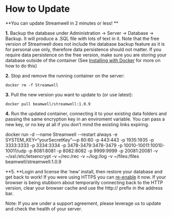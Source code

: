 # How to Update

**You can update Streamwell in 2 minutes or less! **

**1.** Backup the database under Administration -> Server -> Database -> Backup. It will produce a .SQL file with lots of text in it. Note that the free version of Streamwell does not include the database backup feature as it is for personal use only, therefore data persistence should not matter. If you require data persistence on the free version, make sure you are storing your database outside of the container (See [Installing with Docker](../getting-started/installing-with-docker.md#storing-the-database) for more on how to do this)

**2.** Stop and remove the running container on the server:

`docker rm -f Streamwell`

**3.** Pull the new version you want to update to (or use latest):

`docker pull beamwell/streamwell:1.0.9`

**4.** Run the updated container, connecting it to your existing data folders and passing the same encryption key in an enviroment variable. You can pass a new key, or no key at all if you don’t mind the existing links expiring.

docker run -d --name Streamwell --restart always -e SYSTEM\_KEY=“yourSecretKey”—p 80:80 -p 443:443 -p 1935:1935 -p 3333:3333 -p 3334:3334 -p 3478-3479:3478-3479 -p 10010-10011:10010-10011/udp -p 8081:8081 -p 8082:8082 -p 9999:9999 -p 20081:20081 -v \~/ssl:/etc/letsencrypt -v \~/rec:/rec -v \~/log:/log -v \~/files:/files beamwell/streamwell:1.0.9

**5. **Login and license the ‘new’ install, then restore your database and get back to work! If you were using HTTPS you can [re-enable](../getting-started/hello-outside-world.md) it now. If your browser is being stubborn about temporarily connecting back to the HTTP version, clear your browser cache and use the http:// prefix in the address bar.

Note: If you are under a support agreement, please leverage us to update and check the health of your server.
